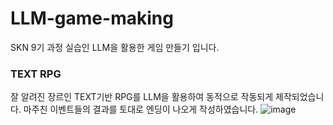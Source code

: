 # LLM-game-making

SKN 9기 과정 실습인 LLM을 활용한 게임 만들기 입니다.


### TEXT RPG
잘 알려진 장르인 TEXT기반 RPG를 LLM을 활용하여 동적으로 작동되게 제작되었습니다.
마주친 이벤트들의 결과를 토대로 엔딩이 나오게 작성하였습니다.
![image](https://github.com/user-attachments/assets/50ddf4ba-492c-468b-a6a6-09da41a29ab4)

